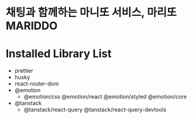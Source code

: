# 채팅과 함께하는 마니또 서비스, 마리또 MARIDDO

# Installed Library List

- prettier
- husky
- react-router-dom
- @emotion
  - @emotion/css @emotion/react @emotion/styled @emotion/core
- @tanstack
  - @tanstack/react-query @tanstack/react-query-devtools
